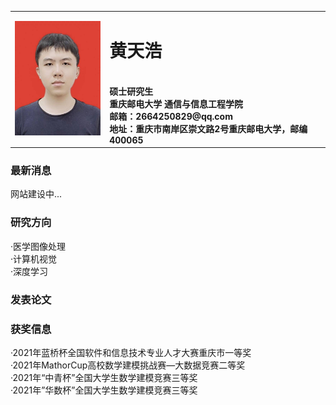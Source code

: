 <table border="0">
  <tr>
    <td width="30%">
      <img src="/hth.jpg" width="100%">
    </td>
    <td width="70%">
      <h1>黄天浩</h1>
      <br><b>硕士研究生</b>  
      <br><b>重庆邮电大学 通信与信息工程学院</b>
      <br><b>邮箱：2664250829@qq.com</b>  
      <br><b>地址：重庆市南岸区崇文路2号重庆邮电大学，邮编400065</b>  
    </td>
  </tr>
</table>

### 最新消息
 网站建设中...  
 
### 研究方向
·医学图像处理  
·计算机视觉  
·深度学习  

### 发表论文

### 获奖信息
·2021年蓝桥杯全国软件和信息技术专业人才大赛重庆市一等奖  
·2021年MathorCup高校数学建模挑战赛—大数据竞赛二等奖  
·2021年“中青杯”全国大学生数学建模竞赛三等奖  
·2021年”华数杯”全国大学生数学建模竞赛三等奖  

